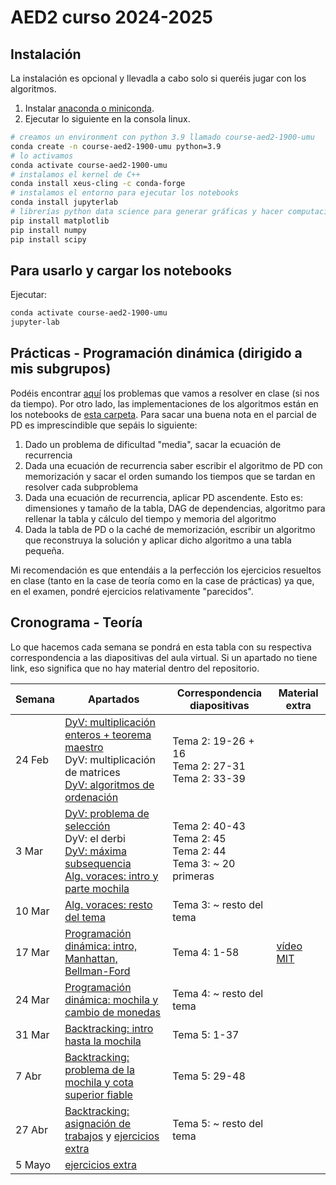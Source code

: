 # AED2 curso 2024-2025

## Instalación

La instalación es opcional y llevadla a cabo solo si queréis jugar con los algoritmos.

1. Instalar [anaconda o miniconda](https://docs.anaconda.com/miniconda/).
2. Ejecutar lo siguiente en la consola linux.
```sh
# creamos un environment con python 3.9 llamado course-aed2-1900-umu
conda create -n course-aed2-1900-umu python=3.9
# lo activamos
conda activate course-aed2-1900-umu
# instalamos el kernel de C++
conda install xeus-cling -c conda-forge
# instalamos el entorno para ejecutar los notebooks
conda install jupyterlab
# librerías python data science para generar gráficas y hacer computación científica
pip install matplotlib
pip install numpy
pip install scipy
```

## Para usarlo y cargar los notebooks

Ejecutar:
```sh
conda activate course-aed2-1900-umu
jupyter-lab
```

## Prácticas - Programación dinámica (dirigido a mis subgrupos)

Podéis encontrar [aquí](dp/programacion_dinamica_problemas.pdf) los problemas que vamos a resolver en clase (si nos da tiempo). Por otro lado,
las implementaciones de los algoritmos están en los notebooks de [esta carpeta](dp).
Para sacar una buena nota en el parcial de PD es imprescindible que sepáis lo siguiente:
1. Dado un problema de dificultad "media", sacar la ecuación de recurrencia
2. Dada una ecuación de recurrencia saber escribir el algoritmo de PD con memorización y sacar el orden sumando los tiempos que se tardan en resolver cada subproblema
3. Dada una ecuación de recurrencia, aplicar PD ascendente. Esto es: dimensiones y tamaño de la tabla, DAG de dependencias, algoritmo para rellenar la tabla y cálculo del tiempo y memoria del algoritmo
4. Dada la tabla de PD o la caché de memorización, escribir un algoritmo que reconstruya la solución y aplicar dicho algoritmo a una tabla pequeña.

Mi recomendación es que entendáis a la perfección los ejercicios resueltos en clase (tanto en la case de teoría como en la case de prácticas) ya que, en el examen, pondré ejercicios relativamente "parecidos".

## Cronograma - Teoría

Lo que hacemos cada semana se pondrá en esta tabla con su respectiva correspondencia a las diapositivas del aula virtual. 
Si un apartado no tiene link, eso significa que no hay material dentro del repositorio.

| Semana | Apartados                                                                                                                                                                                                                               | Correspondencia diapositivas                                          | Material extra                                                                                                                                           |
|--------|-----------------------------------------------------------------------------------------------------------------------------------------------------------------------------------------------------------------------------------------|-----------------------------------------------------------------------|----------------------------------------------------------------------------------------------------------------------------------------------------------|
| 24 Feb | [DyV: multiplicación enteros + teorema maestro](divide-and-conquer/multiplication)<br/>DyV: multiplicación de matrices<br/>[DyV: algoritmos de ordenación](divide-and-conquer/sorting_algorithms)<br/>                                  | Tema 2: 19-26 + 16<br/>Tema 2: 27-31<br/>Tema 2: 33-39<br/>           |                                                                                                                                                          |
| 3 Mar  | [DyV: problema de selección](divide-and-conquer/sorting_algorithms)<br/> DyV: el derbi<br/>[DyV: máxima subsequencia](divide-and-conquer/maximum_subsequence)<br/>[Alg. voraces: intro y parte mochila](greedy/greedy_presentacion.pdf) | Tema 2: 40-43<br/>Tema 2: 45<br/>Tema 2: 44<br/>Tema 3: ~ 20 primeras |                                                                                                                                                          |
| 10 Mar | [Alg. voraces: resto del tema](greedy/greedy_presentacion.pdf)                                                                                                                                                                          | Tema 3: ~ resto del tema                                              |                                                                                                                                                          |
| 17 Mar | [Programación dinámica: intro, Manhattan, Bellman-Ford](dp/DP_presentacion.pdf)                                                                                                                                                         | Tema 4: 1-58                                                          | [vídeo MIT](https://ocw.mit.edu/courses/6-006-introduction-to-algorithms-fall-2011/resources/lecture-19-dynamic-programming-i-fibonacci-shortest-paths/) |
| 24 Mar | [Programación dinámica: mochila y cambio de monedas](dp/DP_presentacion.pdf)                                                                                                                                                            | Tema 4: ~ resto del tema                                              |                                                                                                                                                          |
| 31 Mar | [Backtracking: intro hasta la mochila](backtracking/backtracking_presentacion.pdf)                                                                                                                                                      | Tema 5: 1-37                                                          |                                                                                                                                                          |
| 7 Abr  | [Backtracking: problema de la mochila y cota superior fiable](backtracking/backtracking_presentacion.pdf)                                                                                                                               | Tema 5: 29-48                                                         |                                                                                                                                                          |
| 27 Abr | [Backtracking: asignación de trabajos](backtracking/backtracking_presentacion.pdf) y [ejercicios extra](extra)                                                                                                   | Tema 5: ~ resto del tema                                              |                                                                                                                                                          |
| 5 Mayo | [ejercicios extra](extra)                                                                                                                                                                                                               |                                                                       |                                                                                                                                                          |



